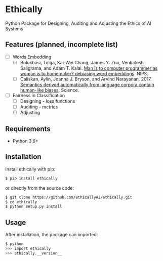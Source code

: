<!-- Unix: [![Unix Build
Status](https://img.shields.io/travis/shlomihod/ethically/master.svg)](https://travis-ci.org/shlomihod/ethically) Windows: [![Windows Build Status](https://img.shields.io/appveyor/ci/shlomihod/ethically/master.svg)](https://ci.appveyor.com/project/shlomihod/ethically)<br>Metrics: [![Coverage Status](https://img.shields.io/coveralls/shlomihod/ethically/master.svg)](https://coveralls.io/r/shlomihod/ethically) [![Scrutinizer Code Quality](https://img.shields.io/scrutinizer/g/shlomihod/ethically.svg)](https://scrutinizer-ci.com/g/shlomihod/ethically/?branch=master)<br>Usage: [![PyPI Version](https://img.shields.io/pypi/v/ethically.svg)](https://pypi.org/project/ethically) -->

# Ethically
Python Package for Designing, Auditing and Adjusting the Ethics of AI Systems

## Features (planned, incomplete list)
- [ ] Words Embedding
  - [ ] Bolukbasi, Tolga, Kai-Wei Chang, James Y. Zou, Venkatesh Saligrama, and Adam T. Kalai. [Man is to computer programmer as woman is to homemaker? debiasing word embeddings](https://arxiv.org/abs/1607.06520). NIPS.
  - [ ] Caliskan, Aylin, Joanna J. Bryson, and Arvind Narayanan. 2017. [Semantics derived automatically from language corpora contain human-like biases](https://researchportal.bath.ac.uk/en/publications/semantics-derived-automatically-from-language-corpora-necessarily). Science.

- [ ] Fairness in Classification
  - [ ] Designing - loss functions
  - [ ] Auditing - metrics
  - [ ] Adjusting

## Requirements

* Python 3.6+

## Installation

Install ethically with pip:

```sh
$ pip install ethically
```

or directly from the source code:

```sh
$ git clone https://github.com/ethicallyAI/ethically.git
$ cd ethically
$ python setup.py install
```

## Usage

After installation, the package can imported:

```sh
$ python
>>> import ethically
>>> ethically.__version__
```
